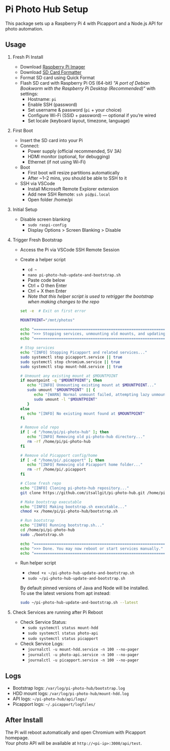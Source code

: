 # Pi Photo Hub Setup

This package sets up a Raspberry Pi 4 with Picapport and a Node.js API for photo automation.

## Usage

1. Fresh Pi Install

   * Download [Raspberry Pi Imager](https://www.raspberrypi.com/software/)
   * Download [SD Card Formatter](https://www.sdcard.org/downloads/formatter/)
   * Format SD card using Quick Format
   * Flash SD card with Raspberry Pi OS (64-bit) *"A port of Debian Bookworm with the Raspberry Pi Desktop (Recommended)"* with settings:
      * Hostname: `pi`
      * Enable SSH (password)
      * Set username & password (`pi` + your choice)
      * Configure Wi-Fi (SSID + password) — optional if you’re wired
      * Set locale (keyboard layout, timezone, language)

1. First Boot

   * Insert the SD card into your Pi
   * Connect:
      * Power supply (official recommended, 5V 3A)
      * HDMI monitor (optional, for debugging)
      * Ethernet (if not using Wi-Fi)
    * Boot
      * First boot will resize partitions automatically
      * After ~1–2 mins, you should be able to SSH to it
   * SSH via VSCode
      * Install Microsoft Remote Explorer extension
      * Add new SSH Remote: `ssh pi@pi.local`
      * Open folder /home/pi

1. Initial Setup

   * Disable screen blanking
      * `sudo raspi-config`
      * Display Options > Screen Blanking > Disable

1. Trigger Fresh Bootstrap

   * Access the Pi via VSCode SSH Remote Session
   * Create a helper script
      * `cd ~`
      * `nano pi-photo-hub-update-and-bootstrap.sh`
      * Paste code below
      * Ctrl + O then Enter
      * Ctrl + X then Enter
      * *Note that this helper script is used to retrigger the bootstrap when making changes to the repo*
      ```bash
      set -e  # Exit on first error

      MOUNTPOINT="/mnt/photos"

      echo "============================================================"
      echo ">>> Stopping services, unmounting old mounts, and updating pi-photo-hub"
      echo "============================================================"

      # Stop services
      echo "[INFO] Stopping Picapport and related services..."
      sudo systemctl stop picapport.service || true
      sudo systemctl stop chromium.service || true
      sudo systemctl stop mount-hdd.service || true

      # Unmount any existing mount at $MOUNTPOINT
      if mountpoint -q "$MOUNTPOINT"; then
         echo "[INFO] Unmounting existing mount at $MOUNTPOINT..."
         sudo umount "$MOUNTPOINT" || {
            echo "[WARN] Normal unmount failed, attempting lazy unmount..."
            sudo umount -l "$MOUNTPOINT"
         }
      else
         echo "[INFO] No existing mount found at $MOUNTPOINT"
      fi

      # Remove old repo
      if [ -d "/home/pi/pi-photo-hub" ]; then
         echo "[INFO] Removing old pi-photo-hub directory..."
         rm -rf /home/pi/pi-photo-hub
      fi

      # Remove old Picapport config/home
      if [ -d "/home/pi/.picapport" ]; then
         echo "[INFO] Removing old Picapport home folder..."
         rm -rf /home/pi/.picapport
      fi

      # Clone fresh repo
      echo "[INFO] Cloning pi-photo-hub repository..."
      git clone https://github.com/itsallgit/pi-photo-hub.git /home/pi/pi-photo-hub

      # Make bootstrap executable
      echo "[INFO] Making bootstrap.sh executable..."
      chmod +x /home/pi/pi-photo-hub/bootstrap.sh

      # Run bootstrap
      echo "[INFO] Running bootstrap.sh..."
      cd /home/pi/pi-photo-hub
      sudo ./bootstrap.sh

      echo "============================================================"
      echo ">>> Done. You may now reboot or start services manually."
      echo "============================================================"
      ```

   * Run helper script
      * `chmod +x ~/pi-photo-hub-update-and-bootstrap.sh`
      * `sudo ~/pi-photo-hub-update-and-bootstrap.sh`

      By default pinned versions of Java and Node will be installed.  
      To use the latest versions from apt instead:
      ```bash
      sudo ~/pi-photo-hub-update-and-bootstrap.sh --latest
      ```

1. Check Services are running after Pi Reboot

   * Check Service Status:
      * `sudo systemctl status mount-hdd`
      * `sudo systemctl status photo-api`
      * `sudo systemctl status picapport`
   * Check Service Logs:
      * `journalctl -u mount-hdd.service -n 100 --no-pager`
      * `journalctl -u photo-api.service -n 100 --no-pager`
      * `journalctl -u picapport.service -n 100 --no-pager`

## Logs

- Bootstrap logs: `/var/log/pi-photo-hub/bootstrap.log`
- HDD mount logs: `/var/log/pi-photo-hub/mount-hdd.log`
- API logs: `~/pi-photo-hub/api/logs/`
- Picapport logs: `~/.picapport/logfiles/`

## After Install

The Pi will reboot automatically and open Chromium with Picapport homepage.  
Your photo API will be available at `http://<pi-ip>:3000/api/test`.
